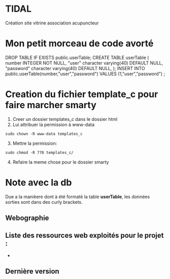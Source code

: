 # TIDAL
Création site vitrine association acupuncteur

# Mon petit morceau de code avorté
DROP TABLE IF EXISTS public.userTable;
CREATE TABLE userTable (
  number INTEGER NOT NULL,
  "user" character varying(40) 
	        DEFAULT NULL,
  "password" character varying(40) 
	        DEFAULT NULL,
);
INSERT INTO public.userTable(number,"user","password") VALUES
(1,"user","password")
;

# Creation du fichier template_c pour faire marcher smarty

1. Creer un dossier templates_c dans le dossier html
2. Lui attribuer la permission à www-data
```
sudo chown -R www-data templates_c
```
3. Mettre la permission:
```
sudo chmod -R 770 templates_c/
```
4. Refaire la meme chose pour le dossier smarty

# Note avec la db
Due a la manièere dont à été formaté la table **userTable**, les données sorties sont dans des curly brackets.


## Webographie
Liste des ressources web exploités pour le projet :
- 
- 

## Dernière version